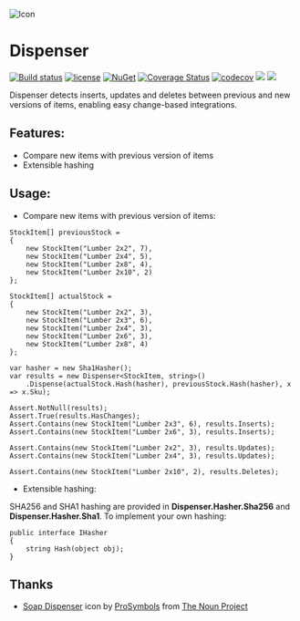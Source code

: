 ![Icon](http://i.imgur.com/w43BUH9.png?1) 
# Dispenser 
[![Build status](https://ci.appveyor.com/api/projects/status/sp5brdhhnq2f0gyw?svg=true)](https://ci.appveyor.com/project/lvermeulen/dispenser) [![license](https://img.shields.io/github/license/lvermeulen/Dispenser.svg?maxAge=2592000)](https://github.com/lvermeulen/Dispenser/blob/master/LICENSE) [![NuGet](https://img.shields.io/nuget/vpre/Dispenser.svg?maxAge=2592000)](https://www.nuget.org/packages/Dispenser/) [![Coverage Status](https://coveralls.io/repos/github/lvermeulen/Dispenser/badge.svg?branch=master)](https://coveralls.io/github/lvermeulen/Dispenser?branch=master) [![codecov](https://codecov.io/gh/lvermeulen/Dispenser/branch/master/graph/badge.svg)](https://codecov.io/gh/lvermeulen/Dispenser) ![](https://img.shields.io/badge/.net-4.5.2-yellowgreen.svg) ![](https://img.shields.io/badge/netstandard-1.6-yellowgreen.svg)

Dispenser detects inserts, updates and deletes between previous and new versions of items, enabling easy change-based integrations.

## Features:
* Compare new items with previous version of items
* Extensible hashing

## Usage:

* Compare new items with previous version of items:
~~~~
StockItem[] previousStock = 
{
    new StockItem("Lumber 2x2", 7),
    new StockItem("Lumber 2x4", 5),
    new StockItem("Lumber 2x8", 4),
    new StockItem("Lumber 2x10", 2)
};

StockItem[] actualStock =
{
    new StockItem("Lumber 2x2", 3),
    new StockItem("Lumber 2x3", 6),
    new StockItem("Lumber 2x4", 3),
    new StockItem("Lumber 2x6", 3),
    new StockItem("Lumber 2x8", 4)
};

var hasher = new Sha1Hasher();
var results = new Dispenser<StockItem, string>()
	.Dispense(actualStock.Hash(hasher), previousStock.Hash(hasher), x => x.Sku);

Assert.NotNull(results);
Assert.True(results.HasChanges);
Assert.Contains(new StockItem("Lumber 2x3", 6), results.Inserts);
Assert.Contains(new StockItem("Lumber 2x6", 3), results.Inserts);

Assert.Contains(new StockItem("Lumber 2x2", 3), results.Updates);
Assert.Contains(new StockItem("Lumber 2x4", 3), results.Updates);

Assert.Contains(new StockItem("Lumber 2x10", 2), results.Deletes);
~~~~

* Extensible hashing:

SHA256 and SHA1 hashing are provided in **Dispenser.Hasher.Sha256** and **Dispenser.Hasher.Sha1**. To implement your own hashing:
~~~~
public interface IHasher
{
	string Hash(object obj);
}
~~~~

## Thanks
* [Soap Dispenser](https://thenounproject.com/term/soap-dispenser/561492/) icon by [ProSymbols](https://thenounproject.com/prosymbols/) from [The Noun Project](https://thenounproject.com)
